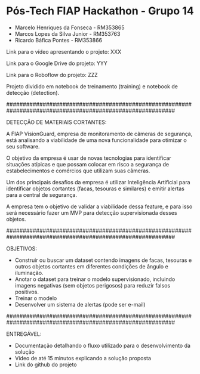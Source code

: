 # Pós-Tech FIAP Hackathon - Grupo 14
- Marcelo Henriques da Fonseca - RM353865
- Marcos Lopes da Silva Junior - RM353763
- Ricardo Báfica Pontes - RM353866

Link para o vídeo apresentando o projeto: XXX

Link para o Google Drive do projeto: YYY

Link para o Roboflow do projeto: ZZZ

Projeto dividido em notebook de treinamento (training) e notebook de detecção (detection).

###########################################################################################################

DETECÇÃO DE MATERIAIS CORTANTES:

A FIAP VisionGuard, empresa de monitoramento de câmeras de segurança, está analisando a viabilidade de uma nova funcionalidade para otimizar o seu software.

O objetivo da empresa é usar de novas tecnologias para identificar situações atípicas e que possam colocar em risco a segurança de estabelecimentos e comércios que utilizam suas câmeras.

Um dos principais desafios da empresa é utilizar Inteligência Artificial para identificar objetos cortantes (facas, tesouras e similares) e emitir alertas para a central de segurança.

A empresa tem o objetivo de validar a viabilidade dessa feature, e para isso será necessário fazer um MVP para detecção supervisionada desses objetos.

###########################################################################################################

OBJETIVOS:

- Construir ou buscar um dataset contendo imagens de facas, tesouras e outros objetos cortantes em diferentes condições de ângulo e iluminação.
- Anotar o dataset para treinar o modelo supervisionado, incluindo imagens negativas (sem objetos perigosos) para reduzir falsos positivos.
- Treinar o modelo
- Desenvolver um sistema de alertas (pode ser e-mail)

###########################################################################################################

ENTREGÁVEL:

- Documentação detalhando o fluxo utilizado para o desenvolvimento da solução
- Vídeo de até 15 minutos explicando a solução proposta
- Link do github do projeto
